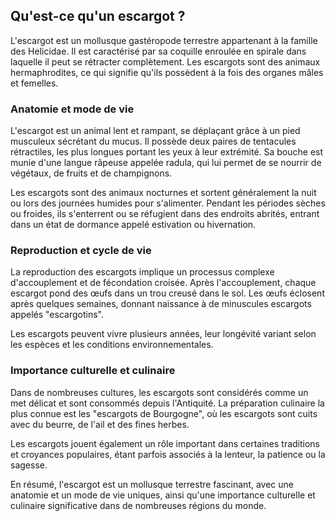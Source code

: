 ## Qu'est-ce qu'un escargot ?

L'escargot est un mollusque gastéropode terrestre appartenant à la famille des Helicidae. Il est caractérisé par sa coquille enroulée en spirale dans laquelle il peut se rétracter complètement. Les escargots sont des animaux hermaphrodites, ce qui signifie qu'ils possèdent à la fois des organes mâles et femelles.

### Anatomie et mode de vie

L'escargot est un animal lent et rampant, se déplaçant grâce à un pied musculeux sécrétant du mucus. Il possède deux paires de tentacules rétractiles, les plus longues portant les yeux à leur extrémité. Sa bouche est munie d'une langue râpeuse appelée radula, qui lui permet de se nourrir de végétaux, de fruits et de champignons.

Les escargots sont des animaux nocturnes et sortent généralement la nuit ou lors des journées humides pour s'alimenter. Pendant les périodes sèches ou froides, ils s'enterrent ou se réfugient dans des endroits abrités, entrant dans un état de dormance appelé estivation ou hivernation.

### Reproduction et cycle de vie

La reproduction des escargots implique un processus complexe d'accouplement et de fécondation croisée. Après l'accouplement, chaque escargot pond des œufs dans un trou creusé dans le sol. Les œufs éclosent après quelques semaines, donnant naissance à de minuscules escargots appelés "escargotins".

Les escargots peuvent vivre plusieurs années, leur longévité variant selon les espèces et les conditions environnementales.

### Importance culturelle et culinaire

Dans de nombreuses cultures, les escargots sont considérés comme un met délicat et sont consommés depuis l'Antiquité. La préparation culinaire la plus connue est les "escargots de Bourgogne", où les escargots sont cuits avec du beurre, de l'ail et des fines herbes.

Les escargots jouent également un rôle important dans certaines traditions et croyances populaires, étant parfois associés à la lenteur, la patience ou la sagesse.

En résumé, l'escargot est un mollusque terrestre fascinant, avec une anatomie et un mode de vie uniques, ainsi qu'une importance culturelle et culinaire significative dans de nombreuses régions du monde.